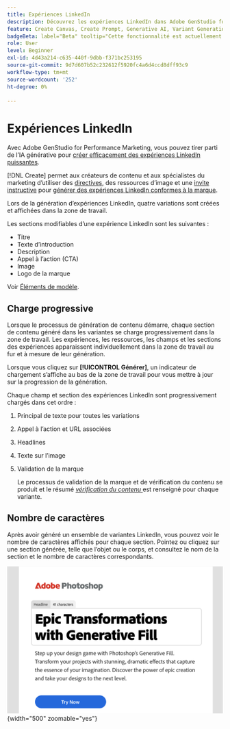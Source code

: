 ```yaml
---
title: Expériences LinkedIn
description: Découvrez les expériences LinkedIn dans Adobe GenStudio for Performance Marketing.
feature: Create Canvas, Create Prompt, Generative AI, Variant Generation, Content Generation
badgeBeta: label="Beta" tooltip="Cette fonctionnalité est actuellement disponible dans Beta, de sorte que certaines d’entre elles peuvent être limitées ou susceptibles d’être modifiées."
role: User
level: Beginner
exl-id: 4d43a214-c635-440f-9dbb-f371bc253195
source-git-commit: 9d7d607b52c232612f5920fc4a6d4ccd8dff93c9
workflow-type: tm+mt
source-wordcount: '252'
ht-degree: 0%

---
```


# Expériences LinkedIn

Avec Adobe GenStudio for Performance Marketing, vous pouvez tirer parti de l’IA générative pour [créer efficacement des expériences LinkedIn puissantes](/help/user-guide/create/create-linkedin.md).

[!DNL Create] permet aux créateurs de contenu et aux spécialistes du marketing d’utiliser des [directives](/help/user-guide/guidelines/overview.md), des ressources d’image et une [invite instructive](/help/user-guide/effective-prompts.md) pour [générer des expériences LinkedIn conformes à la marque](/help/user-guide/create/create-email-experience.md).

Lors de la génération d’expériences LinkedIn, quatre variations sont créées et affichées dans la zone de travail.

Les sections modifiables d’une expérience LinkedIn sont les suivantes :

* Titre
* Texte d’introduction
* Description
* Appel à l’action (CTA)
* Image
* Logo de la marque

Voir [Éléments de modèle](/help/user-guide/content/use-templates.md#template-elements).

## Charge progressive

Lorsque le processus de génération de contenu démarre, chaque section de contenu généré dans les variantes se charge progressivement dans la zone de travail. Les expériences, les ressources, les champs et les sections des expériences apparaissent individuellement dans la zone de travail au fur et à mesure de leur génération.

Lorsque vous cliquez sur **[!UICONTROL Générer]**, un indicateur de chargement s’affiche au bas de la zone de travail pour vous mettre à jour sur la progression de la génération.

Chaque champ et section des expériences LinkedIn sont progressivement chargés dans cet ordre :

1. Principal de texte pour toutes les variations
1. Appel à l’action et URL associées
1. Headlines
1. Texte sur l’image
1. Validation de la marque

   Le processus de validation de la marque et de vérification du contenu se produit et le résumé [_vérification du contenu_ ](/help/user-guide/guidelines/brand-validation.md#content-check-summary) est renseigné pour chaque variante.

## Nombre de caractères

Après avoir généré un ensemble de variantes LinkedIn, vous pouvez voir le nombre de caractères affichés pour chaque section. Pointez ou cliquez sur une section générée, telle que l’objet ou le corps, et consultez le nom de la section et le nombre de caractères correspondants.

![ Nombre de caractères ](/help/assets/character-count.png){width="500" zoomable="yes"}

